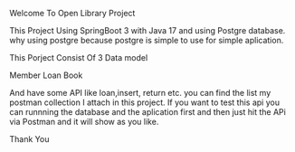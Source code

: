 Welcome To Open Library Project 

This Project Using SpringBoot 3 with Java 17 and using Postgre database. why using postgre because postgre is simple to use for simple aplication.

This Porject Consist Of 3 Data model

Member
Loan
Book

And have some API like loan,insert, return etc. you can find the list my postman collection I attach in this project. 
If you want to test this api you can runnning the database and the aplication first and then just hit the APi via Postman and it will show as you like.


Thank You

